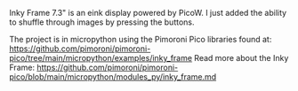 Inky Frame 7.3" is an eink display powered by PicoW.
I just added the ability to shuffle through images by pressing the buttons.

The project is in micropython using the Pimoroni Pico libraries found at:
https://github.com/pimoroni/pimoroni-pico/tree/main/micropython/examples/inky_frame
Read more about the Inky Frame:
https://github.com/pimoroni/pimoroni-pico/blob/main/micropython/modules_py/inky_frame.md
